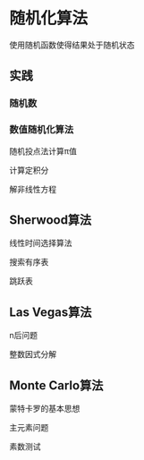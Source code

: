 # 随机化算法

使用随机函数使得结果处于随机状态

## 实践

### 随机数

### 数值随机化算法

随机投点法计算π值

计算定积分

解非线性方程

## Sherwood算法

线性时间选择算法

搜索有序表

跳跃表

## Las Vegas算法

n后问题

整数因式分解

## Monte Carlo算法

蒙特卡罗的基本思想

主元素问题

素数测试